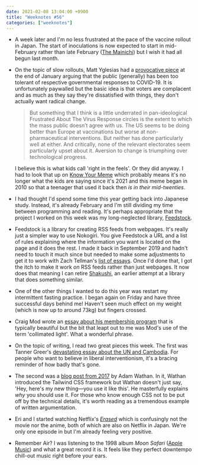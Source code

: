 ```yaml
---
date: 2021-02-08 13:04:00 +0900
title: "Weeknotes #56"
categories: ["weeknotes"]
---
```


- A week later and I'm no less frustrated at the pace of the vaccine rollout in Japan. The start of inoculations is now expected to start in mid-February rather than late February ([The Mainichi](https://mainichi.jp/english/articles/20210203/p2g/00m/0na/053000c)) but I wish it had all begun last month.

- On the topic of slow rollouts, Matt Yglesias had a [provocative piece](https://www.slowboring.com/p/you-cant-blame-bad-leaders-for-everything) at the end of January arguing that the public (generally) has been too tolerant of respective governmental responses to COVID-19. It is unfortunately paywalled but the basic idea is that voters are complacent and as much as they say they're dissatisfied with things, they don't actually want radical change.

  > But something that I think is a little underrated in pan-ideological Frustrated About The Virus Response circles is the extent to which the mass public doesn’t agree with us. The US seems to be doing better than Europe at vaccinations but worse at non-pharmaceutical interventions. But neither has done particularly well at either. And critically, none of the relevant electorates seem particularly upset about it. Aversion to change is triumphing over technological progress.

  I believe this is what kids call 'right in the feels'. Or they did anyway. I had to look that up on [Know Your Meme](https://knowyourmeme.com/memes/feels) which probably means it's no longer what the kids are saying since it's 2021 and this meme began in 2010 so that a teenager that used it back then _is in their mid-twenties_.

- I had thought I'd spend some time this year getting back into Japanese study. Instead, it's already February and I'm still dividing my time between programming and reading. It's perhaps appropriate that the project I worked on this week was my long-neglected library, [Feedstock](https://github.com/pyrmont/feedstock).

- Feedstock is a library for creating RSS feeds from webpages. It's really just a simpler way to use Nokogiri. You give Feedstock a URL and a list of rules explaining where the information you want is located on the page and it does the rest. I made it back in September 2019 and hadn't need to touch it much since but needed to make some adjustments to get it to work with Zach Tellman's [list of essays](https://ideolalia.com/essays.html). Once I'd done that, I got the itch to make it work _on_ RSS feeds rather than just webpages. It now does that meaning I can retire [Shakushi](https://github.com/pyrmont/shakushi), an earlier attempt at a library that does something similar.

- One of the other things I wanted to do this year was restart my intermittent fasting practice. I began again on Friday and have three successful days behind me! Haven't seen much effect on my weight (which is now up to around 73kg) but fingers crossed.

- Craig Mod wrote an [essay about his membership program](https://craigmod.com/essays/successful_memberships/) that is typically beautiful but the bit that leapt out to me was Mod's use of the term 'collimated light'. What a wonderful phrase.

- On the topic of writing, I read two great pieces this week. The first was Tanner Greer's [devastating essay about the UN and Cambodia](https://palladiummag.com/2021/01/20/the-forgotten-un-intervention-to-build-democracy-in-cambodia/). For people who want to believe in liberal interventionism, it's a bracing reminder of how badly that's gone.

- The second was a [blog post from 2017](https://adamwathan.me/css-utility-classes-and-separation-of-concerns/) by Adam Wathan. In it, Wathan introduced the Tailwind CSS framework but Wathan doesn't just say, 'Hey, here's my new thing—you use it like this'. He masterfully explains _why_ you should use it. For those who know enough CSS not to be put off by the technical details, it's worth reading as a tremendous example of written argumentation.

- Eri and I started watching Netflix's [_Erased_](https://www.netflix.com/title/80173711) which is confusingly not the movie nor the anime, both of which are also on Netflix in Japan. We're only one episode in but I'm already feeling very positive.

- Remember Air? I was listening to the 1998 album _Moon Safari_ ([Apple Music](https://music.apple.com/us/album/moon-safari/693063670)) and what a great record it is. It feels like they perfect downtempo chill-out music right before your ears.
